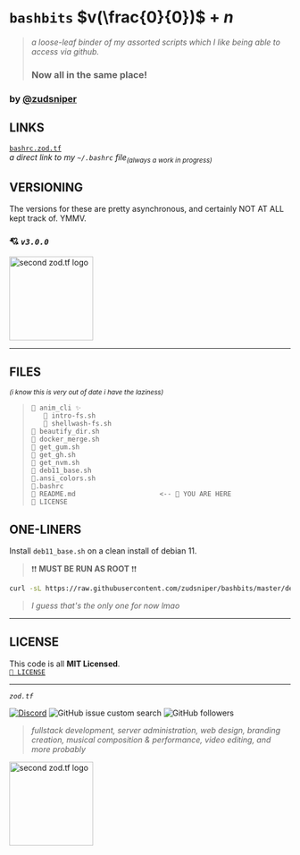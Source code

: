 # `bashbits` $v(\frac{0}{0})$ $+$ $n$
> _a loose-leaf binder of my assorted scripts which I like being able to access via github._  
> ### Now all in the same place!   
  
### by [@zudsniper](https://github.com/zudsniper)  

## LINKS 
[`bashrc.zod.tf`](https://bashrc.zod.tf/)  
_a direct link to my `~/.bashrc` file<sub>(always a work in progress)</sub>_

## VERSIONING  
The versions for these are pretty asynchronous, and certainly NOT AT ALL kept track of. YMMV.  
### 💘 _`v3.0.0`_

<a href="https://zod.tf/"><img src="https://github.com/zudsniper/bashbits/assets/16076573/1f6a7bc0-daa9-401b-be05-693bf6357845" alt="second zod.tf logo" width="150rem" style="max-width: 100%;"></a>

--- 

## FILES
<sup> _(i know this is very out of date i have the laziness)_ </sup>
> ```
> 📁 anim_cli ✨  
>    📄 intro-fs.sh  
>    📄 shellwash-fs.sh   
> 📄 beautify_dir.sh   
> 📄 docker_merge.sh     
> 📄 get_gum.sh   
> 📄 get_gh.sh  
> 📄 get_nvm.sh                     
> 🧰 deb11_base.sh
> 🎨.ansi_colors.sh
> 🔧.bashrc   
> 💭 README.md                     <-- 📍 YOU ARE HERE  
> 📄 LICENSE    
> ```

## ONE-LINERS  
Install `deb11_base.sh` on a clean install of debian 11.  
> ❗❗ **MUST BE RUN AS ROOT** ❗❗  
  
```sh
curl -sL https://raw.githubusercontent.com/zudsniper/bashbits/master/deb11_base.sh -o ~/build.sh; chmod ugo+X ~/build.sh; ./build.sh -r me -pw password -k "ssh-rsa xx"; source ~/.bashrc; settitle "$(hostname -f)";
```
> _I guess that's the only one for now lmao_  
---

## LICENSE
This code is all **MIT Licensed**.  
[`📄 LICENSE`](/LICENSE)  

<hr>

<i><code>zod.tf</code></i> 

[![Discord](https://img.shields.io/discord/974855479975100487?label=tf2%20discord)](https://discord.gg/zodtf)  ![GitHub issue custom search](https://img.shields.io/github/issues-search?color=114444&label=issues&query=involves%3Azudsniper)  ![GitHub followers](https://img.shields.io/github/followers/zudsniper?style=social)  

> _fullstack development, server administration, web design, branding creation, musical composition & performance, video editing, and more probably_   

<a href="https://zod.tf/"><img src="https://github.com/zudsniper/bashbits/assets/16076573/1f6a7bc0-daa9-401b-be05-693bf6357845" alt="second zod.tf logo" width="150rem" style="max-width: 100%;"></a>


